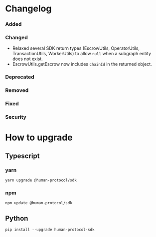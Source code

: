 # Changelog

### Added

### Changed

- Relaxed several SDK return types (EscrowUtils, OperatorUtils, TransactionUtils, WorkerUtils) to allow `null` when a subgraph entity does not exist.
- EscrowUtils.getEscrow now includes `chainId` in the returned object.

### Deprecated

### Removed

### Fixed

### Security

# How to upgrade

## Typescript

### yarn

```
yarn upgrade @human-protocol/sdk
```

### npm

```
npm update @human-protocol/sdk
```

## Python

```
pip install --upgrade human-protocol-sdk
```
